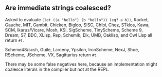 ## Are immediate strings coalesced?

Asked to evaluate `(let ((a "hello") (b "hello")) (eq? a b))`, Racket, Gauche, MIT, Gambit, Chicken, Bigloo, SISC, Chibi, Chez, STklos, Kawa, SCM, Ikarus/Vicare, Mosh, KSi, SigScheme, TinyScheme, Scheme 9, Dream, S7, BDC, XLisp, Rep, Schemik, Elk, UMB, Oaklisp, and Owl Lisp all return `#f`.

Scheme48/scsh, Guile, Larceny, Ypsilon, IronScheme, NexJ, Shoe, RScheme, JScheme, VX, Sagittarius return `#t`.

There may be some false negatives here, because an implementation might coalesce literals in the compiler but not at the REPL.
